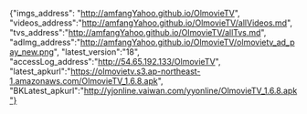 {"imgs_address": "http://amfangYahoo.github.io/OlmovieTV", "videos_address":"http://amfangYahoo.github.io/OlmovieTV/allVideos.md", "tvs_address":"http://amfangYahoo.github.io/OlmovieTV/allTvs.md", "adImg_address":"http://amfangYahoo.github.io/OlmovieTV/olmovietv_ad_pay_new.png", "latest_version":"18", "accessLog_address":"http://54.65.192.133/OlmovieTV", "latest_apkurl":"https://olmovietv.s3.ap-northeast-1.amazonaws.com/OlmovieTV_1.6.8.apk", "BKLatest_apkurl":"http://yjonline.vaiwan.com/yyonline/OlmovieTV_1.6.8.apk"}
